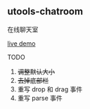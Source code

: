 ## utools-chatroom

在线聊天室

[live demo](http://39.105.91.194:8090/)

TODO
1. ~~调整默认大小~~
2. ~~去掉底部栏~~
3. 重写 drop 和 drag  事件
4. 重写 parse 事件

